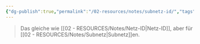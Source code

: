 ```yaml
---
{"dg-publish":true,"permalink":"/02-resources/notes/subnetz-id/","tags":["netzwerk/subnetting"],"noteIcon":""}
---
```


> Das gleiche wie [[02 - RESOURCES/Notes/Netz-ID\|Netz-ID]], aber für [[02 - RESOURCES/Notes/Subnetz\|Subnetz]]en.